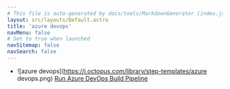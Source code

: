 ```yaml
---
# This file is auto-generated by docs/tools/MarkdownGenerator (index.js)
layout: src/layouts/Default.astro
title: 'azure devops'
navMenu: false
# Set to true when launched
navSitemap: false
navSearch: false
---
```


<ul>

<li>

![azure devops](https://i.octopus.com/library/step-templates/azure devops.png) [Run Azure DevOps Build Pipeline](/integrations/azure-devops/run-azure-devops-build-pipeline)

</li>
        
</ul>
